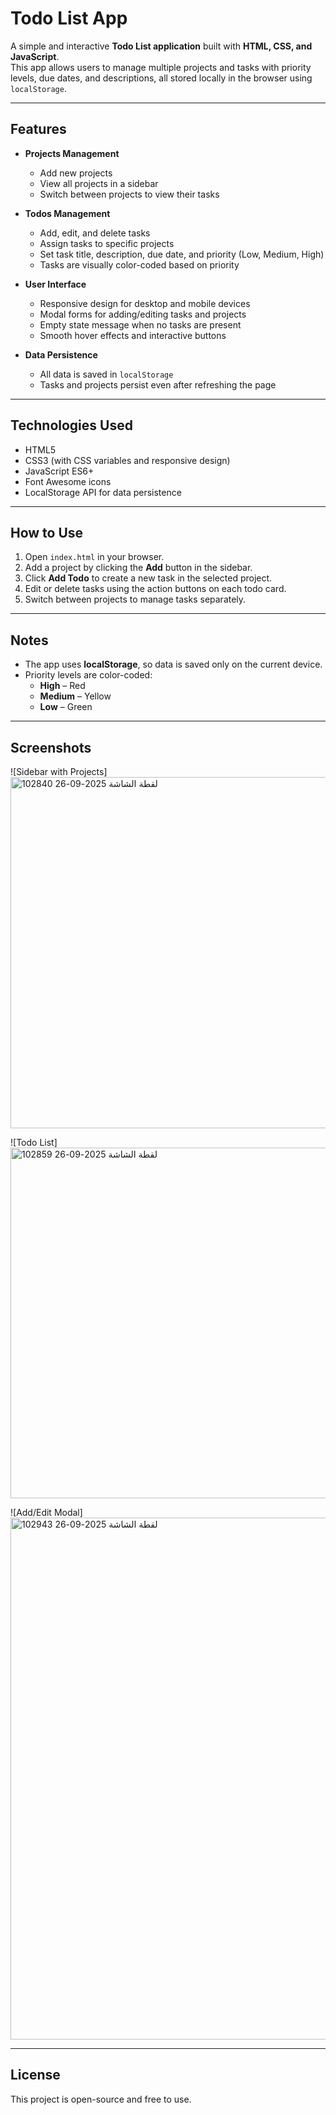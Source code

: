 # Todo List App

A simple and interactive **Todo List application** built with **HTML, CSS, and JavaScript**.  
This app allows users to manage multiple projects and tasks with priority levels, due dates, and descriptions, all stored locally in the browser using `localStorage`.

---

## Features

- **Projects Management**
  - Add new projects
  - View all projects in a sidebar
  - Switch between projects to view their tasks

- **Todos Management**
  - Add, edit, and delete tasks
  - Assign tasks to specific projects
  - Set task title, description, due date, and priority (Low, Medium, High)
  - Tasks are visually color-coded based on priority

- **User Interface**
  - Responsive design for desktop and mobile devices
  - Modal forms for adding/editing tasks and projects
  - Empty state message when no tasks are present
  - Smooth hover effects and interactive buttons

- **Data Persistence**
  - All data is saved in `localStorage`
  - Tasks and projects persist even after refreshing the page

---

## Technologies Used

- HTML5
- CSS3 (with CSS variables and responsive design)
- JavaScript ES6+
- Font Awesome icons
- LocalStorage API for data persistence

---

## How to Use

1. Open `index.html` in your browser.
2. Add a project by clicking the **Add** button in the sidebar.
3. Click **Add Todo** to create a new task in the selected project.
4. Edit or delete tasks using the action buttons on each todo card.
5. Switch between projects to manage tasks separately.

---

## Notes

- The app uses **localStorage**, so data is saved only on the current device.
- Priority levels are color-coded:
  - **High** – Red
  - **Medium** – Yellow
  - **Low** – Green

---

## Screenshots

![Sidebar with Projects] <img width="1906" height="562" alt="لقطة الشاشة 2025-09-26 102840" src="https://github.com/user-attachments/assets/82d680ea-2504-42ec-9a5e-e2b4ad4f3e1a" />

![Todo List]<img width="952" height="561" alt="لقطة الشاشة 2025-09-26 102859" src="https://github.com/user-attachments/assets/6b734e7d-5eac-4c51-9f4f-466948a69510" />

![Add/Edit Modal]<img width="1573" height="835" alt="لقطة الشاشة 2025-09-26 102943" src="https://github.com/user-attachments/assets/bee7e793-82a9-4edc-be6c-c980e15f81be" />
 

---

## License

This project is open-source and free to use.

